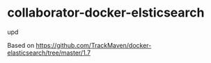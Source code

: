 # collaborator-docker-elsticsearch

upd

Based on https://github.com/TrackMaven/docker-elasticsearch/tree/master/1.7
